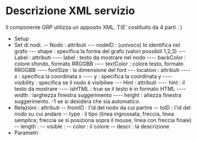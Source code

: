 # Descrizione XML servizio
Il componente GRP utilizza un apposito XML.
 T(E' costituito da 4 parti : )
- Setup
- Set di nodi.
-- Nodo :  attributi
--- nodeID :  (univoco) lo identifica nel grafo
--- shape :  specifica la forma del grafo (valori possibili 1,2,3)
--- Label : attributi
---- label :  testo da mostrare nel nodo
---- backColor :  colore sfondo, formato RRGGBB
---- textColor :  colore testo, formato RRGGBB
---- fontSize :  la dimensione del font
--- location :  attributi
---- x :  specifica la coordinata x
---- y :  specifica la coordinata y
---- visibility :  specifica se il nodo è visibilwe
--- Hint :  attributi
---- hint :  il testo da mostrare
---- isHTML :  true se il testo è in formato HTML
---- width :  larghezza finestra suggerimento
---- height :  altezza finestra suggerimento. -1 se si desidera che sia automatico.
- Relazioni :  attributi
-- fromID :  l'id del nodo da cui partire
-- toID :  l'id del nodo su cui andare
-- type :  il tipo (linea ingrossata, freccia, linea semplice, freccia se si posiziona sopra il mouse, linea con freccia finale)
-- length : 
-- visible : 
-- color :  il colore
-- descr :  la descrizione
- Parametri


<?xml version="1.0" encoding="ISO-8859-1"?>
<UiSmeup Testo="Import/Export XML per grafi (oggettizzato) - istruzione demo">
	<Service Titolo1="Import/Export XML per grafi (oggettizzato)" Titolo2="istruzione demo" Funzione="F(GRP;WFSER_06;EXP) 1(F1;;0000002069) 2(;;)" Servizio="WFSER_06"/>
	<Setup>
		<Program>
			<GRP>
				<Gen Locality="" ObjIconType=""/>
			</GRP>
		</Program>
	</Setup>
	<TOUCHGRAPH_LB version="1.20">
		<NODESET>
			<NODE nodeID="L01" shape="3">
				<NODE_LABEL label="L01" backColor="00FF00" textColor="FFFFFF" fontSize="20"/>
				<NODE_LOCATION x="0300" y="0200" visible="true"/>
				<NODE_HINT hint="" isHTML="true" width="500" height="-1"/>
			</NODE>
			<NODE nodeID="L02" shape="3">
				<NODE_LABEL label="L02" backColor="000000" textColor="FFFFFF" fontSize="11"/>
				<NODE_LOCATION x="0300" y="0400" visible="true"/>
				<NODE_HINT hint="" isHTML="true" width="500" height="-1"/>
			</NODE>
			<NODE nodeID="L97" shape="3">
				<NODE_LABEL label="L97" backColor="000000" textColor="FFFFFF" fontSize="11"/>
				<NODE_LOCATION x="0600" y="0500" visible="true"/>
				<NODE_HINT hint="" isHTML="true" width="500" height="-1"/>
			</NODE>
			<NODE nodeID="L03" shape="3">
				<NODE_LABEL label="L03" backColor="000000" textColor="FFFFFF" fontSize="11"/>
				<NODE_LOCATION x="0300" y="0600" visible="true"/>
				<NODE_HINT hint="" isHTML="true" width="500" height="-1"/>
			</NODE>
			<NODE nodeID="L06" shape="3">
				<NODE_LABEL label="L06" backColor="000000" textColor="FFFFFF" fontSize="11"/>
				<NODE_LOCATION x="0000" y="0500" visible="true"/>
				<NODE_HINT hint="" isHTML="true" width="500" height="-1"/>
			</NODE>
			<NODE nodeID="L05" shape="3">
				<NODE_LABEL label="L05" backColor="00FF00" textColor="FFFFFF" fontSize="11"/>
				<NODE_LOCATION x="0450" y="0900" visible="true"/>
				<NODE_HINT hint="" isHTML="true" width="500" height="-1"/>
			</NODE>
			<NODE nodeID="L04" shape="3">
				<NODE_LABEL label="L04" backColor="000000" textColor="FFFFFF" fontSize="11"/>
				<NODE_LOCATION x="0150" y="0800" visible="true"/>
				<NODE_HINT hint="" isHTML="true" width="500" height="-1"/>
			</NODE>
			<NODE nodeID="L07" shape="3">
				<NODE_LABEL label="L07" backColor="000000" textColor="FFFFFF" fontSize="11"/>
				<NODE_LOCATION x="0450" y="1100" visible="true"/>
				<NODE_HINT hint="" isHTML="true" width="500" height="-1"/>
			</NODE>
			<NODE nodeID="L98" shape="3">
				<NODE_LABEL label="L98" backColor="000000" textColor="FFFFFF" fontSize="11"/>
				<NODE_LOCATION x="0450" y="1300" visible="true"/>
				<NODE_HINT hint="" isHTML="true" width="500" height="-1"/>
			</NODE>
			<NODE nodeID="L99" shape="3">
				<NODE_LABEL label="L99" backColor="FF0000" textColor="FFFFFF" fontSize="11"/>
				<NODE_LOCATION x="0450" y="1500" visible="true"/>
				<NODE_HINT hint="" isHTML="true" width="500" height="-1"/>
			</NODE>
			<NODE nodeID="T01" shape="1">
				<NODE_LABEL label="T01 :  Creazione documento - codice balnk " backColor="00FF00" textColor="FFFFFF" fontSize="15"/>
				<NODE_LOCATION x="0300" y="0300" visible="true"/>
				<NODE_HINT hint="<b>Eseguito</b>
Data ultima attivazione :  Lunedì 14 Maggio 2007 / Set 20
Ora ultima attivazione :   14 : 40 : 56
Utente ultima esecuzione :  <b>MR             </b>
Data ultima esecuzione :  Lunedì 14 Maggio 2007 / Set 20
Ora ultima esecuzione :   14 : 42 : 44
" isHTML="true" width="500" height="-1"/>
				<Oggetto Nome="" Tipo="F2" Parametro="GEN01" Codice="" Testo="Creazione" Fld="" Leaf=""/>
			</NODE>
			<NODE nodeID="T02" shape="1">
				<NODE_LABEL label="T02 :  Verifica- p e k blank" backColor="00FF00" textColor="FFFFFF" fontSize="15"/>
				<NODE_LOCATION x="0300" y="0500" visible="true"/>
				<NODE_HINT hint="<b>Eseguito</b>
Data ultima attivazione :  Lunedì 14 Maggio 2007 / Set 20
Ora ultima attivazione :   14 : 47 : 03
Utente ultima esecuzione :  <b>MR             </b>
Data ultima esecuzione :  Lunedì 14 Maggio 2007 / Set 20
Ora ultima esecuzione :   15 : 02 : 07
" isHTML="true" width="500" height="-1"/>
				<Oggetto Nome="" Tipo="F2" Parametro="" Codice="" Testo="Verifica" Fld="" Leaf=""/>
			</NODE>
			<NODE nodeID="T03" shape="1">
				<NODE_LABEL label="T03 :  Anche approvazione? - T,P e K blank" backColor="00FF00" textColor="FFFFFF" fontSize="15"/>
				<NODE_LOCATION x="0300" y="0700" visible="true"/>
				<NODE_HINT hint="<b>Eseguito</b>
Data ultima attivazione :  Lunedì 14 Maggio 2007 / Set 20
Ora ultima attivazione :   15 : 02 : 07
Utente ultima esecuzione :  <b>               </b>
Data ultima esecuzione :  Lunedì 14 Maggio 2007 / Set 20
Ora ultima esecuzione :   15 : 02 : 07
" isHTML="true" width="500" height="-1"/>
				<Oggetto Nome="" Tipo="" Parametro="" Codice="" Testo="Anche approvazione?" Fld="" Leaf=""/>
			</NODE>
			<NODE nodeID="T04" shape="1">
				<NODE_LABEL label="T04 :  Approvazione" backColor="00FF00" textColor="FFFFFF" fontSize="15"/>
				<NODE_LOCATION x="0150" y="0900" visible="true"/>
				<NODE_HINT hint="<b>Eseguito</b>
Data ultima attivazione :  Lunedì 14 Maggio 2007 / Set 20
Ora ultima attivazione :   15 : 02 : 07
Utente ultima esecuzione :  <b>MR             </b>
Data ultima esecuzione :  Lunedì 14 Maggio 2007 / Set 20
Ora ultima esecuzione :   16 : 00 : 23
" isHTML="true" width="500" height="-1"/>
				<Oggetto Nome="" Tipo="F2" Parametro="GEN01" Codice="0000010006" Testo="Approvazione" Fld="" Leaf=""/>
			</NODE>
			<NODE nodeID="T05" shape="1">
				<NODE_LABEL label="T05 :  Distribuzione" backColor="0000FF" textColor="FFFFFF" fontSize="15"/>
				<NODE_LOCATION x="0450" y="1000" visible="true"/>
				<NODE_HINT hint="<b>Distribuito</b>
Data ultima attivazione :  Lunedì 14 Maggio 2007 / Set 20
Ora ultima attivazione :   16 : 00 : 24
Utente ultima esecuzione :  <b>               </b>
Data ultima esecuzione : 
Ora ultima esecuzione : 
" isHTML="true" width="500" height="-1"/>
				<Oggetto Nome="" Tipo="F2" Parametro="GEN01" Codice="0000010007" Testo="Distribuzione" Fld="" Leaf=""/>
			</NODE>
			<NODE nodeID="S01" shape="1">
				<NODE_LABEL label="S01 :  Presa visione" backColor="FF0000" textColor="FFFFFF" fontSize="15"/>
				<NODE_LOCATION x="0999" y="0999" visible="true"/>
				<NODE_HINT hint="<b>Pronto</b>
Data ultima attivazione :  Martedì 15 Maggio 2007 / Set 20
Ora ultima attivazione :   11 : 28 : 19
Utente ultima esecuzione :  <b>               </b>
Data ultima esecuzione : 
Ora ultima esecuzione : 
" isHTML="true" width="500" height="-1"/>
				<Oggetto Nome="" Tipo="F2" Parametro="GEN01" Codice="0000010033" Testo="Presa visione" Fld="" Leaf=""/>
			</NODE>
			<NODE nodeID="T06" shape="1">
				<NODE_LABEL label="T06 :  Revisione" backColor="00FF00" textColor="FFFFFF" fontSize="15"/>
				<NODE_LOCATION x="0000" y="0400" visible="true"/>
				<NODE_HINT hint="<b>Eseguito</b>
Data ultima attivazione :  Lunedì 14 Maggio 2007 / Set 20
Ora ultima attivazione :   14 : 45 : 35
Utente ultima esecuzione :  <b>MR             </b>
Data ultima esecuzione :  Lunedì 14 Maggio 2007 / Set 20
Ora ultima esecuzione :   14 : 47 : 03
" isHTML="true" width="500" height="-1"/>
				<Oggetto Nome="" Tipo="F2" Parametro="GEN01" Codice="0000010008" Testo="Revisione" Fld="" Leaf=""/>
			</NODE>
			<NODE nodeID="T07" shape="1">
				<NODE_LABEL label="T07 :  Pubblicazione" backColor="FF0000" textColor="FFFFFF" fontSize="15"/>
				<NODE_LOCATION x="0450" y="1200" visible="true"/>
				<NODE_HINT hint="<b>Non pronto</b>
Data ultima attivazione : 
Ora ultima attivazione : 
Utente ultima esecuzione :  <b>               </b>
Data ultima esecuzione : 
Ora ultima esecuzione : 
" isHTML="true" width="500" height="-1"/>
				<Oggetto Nome="" Tipo="F2" Parametro="GEN01" Codice="0000010009" Testo="Pubblicazione" Fld="" Leaf=""/>
			</NODE>
			<NODE nodeID="T98" shape="1">
				<NODE_LABEL label="T98 :  Annulla" backColor="FF0000" textColor="FFFFFF" fontSize="15"/>
				<NODE_LOCATION x="0600" y="0600" visible="true"/>
				<NODE_HINT hint="<b>Non pronto</b>
Data ultima attivazione : 
Ora ultima attivazione : 
Utente ultima esecuzione :  <b>               </b>
Data ultima esecuzione : 
Ora ultima esecuzione : 
" isHTML="true" width="500" height="-1"/>
				<Oggetto Nome="" Tipo="F2" Parametro="GEN01" Codice="0000010010" Testo="Annulla" Fld="" Leaf=""/>
			</NODE>
			<NODE nodeID="T99" shape="1">
				<NODE_LABEL label="T99 :  Finale" backColor="FF0000" textColor="FFFFFF" fontSize="15"/>
				<NODE_LOCATION x="0450" y="1400" visible="true"/>
				<NODE_HINT hint="<b>Non pronto</b>
Data ultima attivazione : 
Ora ultima attivazione : 
Utente ultima esecuzione :  <b>               </b>
Data ultima esecuzione : 
Ora ultima esecuzione : 
" isHTML="true" width="500" height="-1"/>
				<Oggetto Nome="" Tipo="F2" Parametro="GEN01" Codice="0000010011" Testo="Finale" Fld="" Leaf=""/>
			</NODE>
		</NODESET>
		<EDGESET>
			<EDGE fromID="L01" toID="T01" type="3" length="50" visible="true" color="000000" descr=""/>
			<EDGE fromID="T01" toID="L02" type="3" length="50" visible="true" color="000000" descr=""/>
			<EDGE fromID="T01" toID="L97" type="3" length="50" visible="true" color="000000" descr=""/>
			<EDGE fromID="L02" toID="T02" type="3" length="50" visible="true" color="000000" descr=""/>
			<EDGE fromID="T02" toID="L03" type="3" length="50" visible="true" color="000000" descr=""/>
			<EDGE fromID="T02" toID="L06" type="3" length="50" visible="true" color="000000" descr=""/>
			<EDGE fromID="T02" toID="L97" type="3" length="50" visible="true" color="000000" descr=""/>
			<EDGE fromID="L03" toID="T03" type="3" length="50" visible="true" color="000000" descr=""/>
			<EDGE fromID="T03" toID="L05" type="3" length="50" visible="true" color="000000" descr=""/>
			<EDGE fromID="T03" toID="L04" type="3" length="50" visible="true" color="000000" descr=""/>
			<EDGE fromID="L04" toID="T04" type="3" length="50" visible="true" color="000000" descr=""/>
			<EDGE fromID="T04" toID="L05" type="3" length="50" visible="true" color="000000" descr=""/>
			<EDGE fromID="T04" toID="L06" type="3" length="50" visible="true" color="000000" descr=""/>
			<EDGE fromID="L05" toID="T05" type="3" length="50" visible="true" color="000000" descr=""/>
			<EDGE fromID="T05" toID="L07" type="3" length="50" visible="true" color="000000" descr=""/>
			<EDGE fromID="L06" toID="T06" type="3" length="50" visible="true" color="000000" descr=""/>
			<EDGE fromID="T06" toID="L02" type="3" length="50" visible="true" color="000000" descr=""/>
			<EDGE fromID="T06" toID="L97" type="3" length="50" visible="true" color="000000" descr=""/>
			<EDGE fromID="L07" toID="T07" type="3" length="50" visible="true" color="000000" descr=""/>
			<EDGE fromID="T07" toID="L98" type="3" length="50" visible="true" color="000000" descr=""/>
			<EDGE fromID="L97" toID="T98" type="3" length="50" visible="true" color="000000" descr=""/>
			<EDGE fromID="T98" toID="L98" type="3" length="50" visible="true" color="000000" descr=""/>
			<EDGE fromID="L98" toID="T99" type="3" length="50" visible="true" color="000000" descr=""/>
			<EDGE fromID="T99" toID="L99" type="3" length="50" visible="true" color="000000" descr=""/>
		</EDGESET>
		<PARAMETERS>
			<PARAM name="offsetX" value="0"/>
			<PARAM name="rotateSB" value="0"/>
			<PARAM name="zoomSB" value="0"/>
			<PARAM name="offsetY" value="0"/>
		</PARAMETERS>
	</TOUCHGRAPH_LB>
</UiSmeup>



